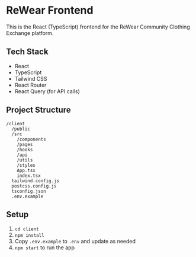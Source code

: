 # ReWear Frontend

This is the React (TypeScript) frontend for the ReWear Community Clothing Exchange platform.

## Tech Stack
- React
- TypeScript
- Tailwind CSS
- React Router
- React Query (for API calls)

## Project Structure
```
/client
  /public
  /src
    /components
    /pages
    /hooks
    /api
    /utils
    /styles
    App.tsx
    index.tsx
  tailwind.config.js
  postcss.config.js
  tsconfig.json
  .env.example
```

## Setup
1. `cd client`
2. `npm install`
3. Copy `.env.example` to `.env` and update as needed
4. `npm start` to run the app 